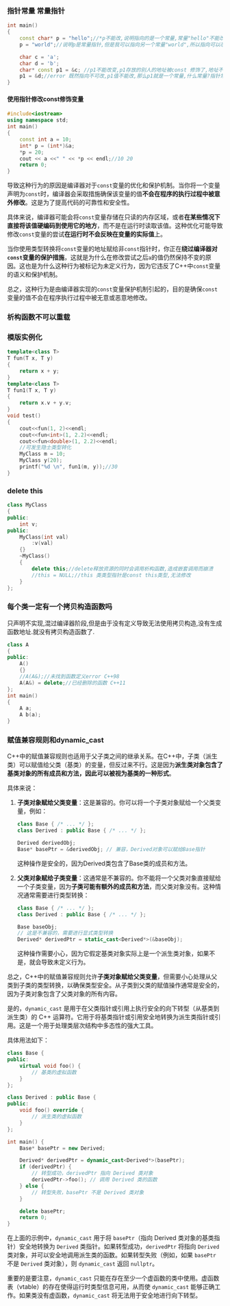 ### 指针常量 常量指针

```C++
int main()
{
	const char* p = "hello";//*p不能改,说明指向的是一个常量,常量"hello"不能改
	p = "world";//说明p是常量指针,但是我可以指向另一个常量"world",所以指向可以改变

	char c = 'a';
	char d = 'b';
	char* const p1 = &c; //p1不能改变,p1存放的别人的地址被const 修饰了,地址不可改就代表指向不能改
	p1 = &d;//error 既然指向不可改,p1值不能改,那么p1就是一个常量,什么常量?指针常量
}
```



#### 使用指针修改const修饰变量

```c++
#include<iostream>
using namespace std;
int main()
{
	const int a = 10;
	int* p = (int*)&a;
	*p = 20;
	cout << a <<" " << *p << endl;//10 20
	return 0;
}
```

导致这种行为的原因是编译器对于`const`变量的优化和保护机制。当你将一个变量声明为`const`时，编译器会采取措施确保该变量的值**不会在程序的执行过程中被意外修改**。这是为了提高代码的可靠性和安全性。

具体来说，编译器可能会将`const`变量存储在只读的内存区域，或者**在某些情况下直接将该值硬编码到使用它的地方**，而不是在运行时读取该值。这种优化可能导致修改`const`变量的尝试**在运行时不会反映在变量的实际值**上。

当你使用类型转换将`const`变量的地址赋给非`const`指针时，你正在**绕过编译器对`const`变量的保护措施**，这就是为什么在修改尝试之后`a`的值仍然保持不变的原因。这也是为什么这种行为被标记为未定义行为，因为它违反了C++中`const`变量的语义和保护机制。

总之，这种行为是由编译器实现的`const`变量保护机制引起的，目的是确保`const`变量的值不会在程序执行过程中被无意或恶意地修改。

### 析构函数不可以重载

### 模版实例化

```C++
template<class T>
T fun(T x, T y)
{
    return x + y;
}
template<class T>
T fun1(T x, T y)
{
    return x.v + y.v;
}
void test()
{
    cout<<fun(1, 2)<<endl;
    cout<<fun<int>(1, 2.2)<<endl;
    cout<<fun<double>(1, 2.2)<<endl;
    //可发生隐士类型转化
    MyClass m = 10;
    MyClass y(20);
    printf("%d \n", fun1(m, y));//30
}
```

### delete this

```C++ 
class MyClass 
{
public:
    int v;
public:
    MyClass(int val)
        :v(val)
    {}
    ~MyClass()
    {
        delete this;//delete释放资源的同时会调用析构函数,造成嵌套调用而崩溃
        //this = NULL;//this 类类型指针是const this类型,无法修改
    }
};
```

### 每个类一定有一个拷贝构造函数吗

只声明不实现,混过编译器阶段,但是由于没有定义导致无法使用拷贝构造,没有生成函数地址.就没有拷贝构造函数了.

```C++
class A
{
public:
	A()
	{}
	//A(A&);//未找到函数定义error C++98
	A(A&) = delete;//已经删除的函数 C++11
};
int main()
{
	A a;
	A b(a);
}
```

### 赋值兼容规则和dynamic_cast

C++中的赋值兼容规则也适用于父子类之间的继承关系。在C++中，子类（派生类）可以赋值给父类（基类）的变量，但反过来不行。这是因为**派生类对象包含了基类对象的所有成员和方法，因此可以被视为基类的一种形式**。

具体来说：

1. **子类对象赋给父类变量**：这是兼容的。你可以将一个子类对象赋给一个父类变量，例如：

   ```cpp
   class Base { /* ... */ };
   class Derived : public Base { /* ... */ };

   Derived derivedObj;
   Base* basePtr = &derivedObj; // 兼容，Derived对象可以赋给Base指针
   ```

   这种操作是安全的，因为Derived类包含了Base类的成员和方法。

2. **父类对象赋给子类变量**：这通常是不兼容的。你不能将一个父类对象直接赋给一个子类变量，因为**子类可能有额外的成员和方法**，而父类对象没有。这种情况通常需要进行类型转换：

   ```cpp
   class Base { /* ... */ };
   class Derived : public Base { /* ... */ };
   
   Base baseObj;
   // 这是不兼容的，需要进行显式类型转换
   Derived* derivedPtr = static_cast<Derived*>(&baseObj);
   ```

   这种操作需要小心，因为它假定基类对象实际上是一个派生类对象，如果不是，就会导致未定义行为。

总之，C++中的赋值兼容规则允许**子类对象赋给父类变量**，但需要小心处理从父类到子类的类型转换，以确保类型安全。从子类到父类的赋值操作通常是安全的，因为子类对象包含了父类对象的所有内容。

是的，`dynamic_cast` 是用于在父类指针或引用上执行安全的向下转型（从基类到派生类）的 C++ 运算符。它用于将基类指针或引用安全地转换为派生类指针或引用。这是一个用于处理类层次结构中多态性的强大工具。

具体用法如下：

```cpp
class Base {
public:
    virtual void foo() {
        // 基类的虚拟函数
    }
};

class Derived : public Base {
public:
    void foo() override {
        // 派生类的虚拟函数
    }
};

int main() {
    Base* basePtr = new Derived;

    Derived* derivedPtr = dynamic_cast<Derived*>(basePtr);
    if (derivedPtr) {
        // 转型成功，derivedPtr 指向 Derived 类对象
        derivedPtr->foo(); // 调用 Derived 类的函数
    } else {
        // 转型失败，basePtr 不是 Derived 类对象
    }

    delete basePtr;
    return 0;
}
```

在上面的示例中，`dynamic_cast` 用于将 `basePtr`（指向 Derived 类对象的基类指针）安全地转换为 `Derived` 类指针。如果转型成功，`derivedPtr` 将指向 `Derived` 类对象，并可以安全地调用派生类的函数。如果转型失败（例如，如果 `basePtr` 不是 `Derived` 类对象），则 `dynamic_cast` 返回 `nullptr`。

重要的是要注意，`dynamic_cast` 只能在存在至少一个虚函数的类中使用。虚函数表（vtable）的存在使得运行时类型信息可用，从而使 `dynamic_cast` 能够正确工作。如果类没有虚函数，`dynamic_cast` 将无法用于安全地进行向下转型。